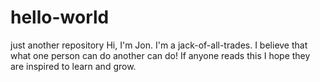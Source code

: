 # hello-world
just another repository
Hi, I'm Jon. I'm a jack-of-all-trades. I believe that what one person can do another can do!
If anyone reads this I hope they are inspired to learn and grow.
